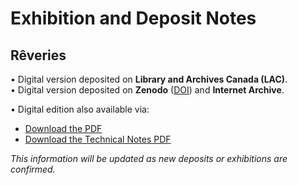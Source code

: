 # Exhibition and Deposit Notes

## Rêveries ##
  
• Digital version deposited on **Library and Archives Canada (LAC)**.  
• Digital version deposited on **Zenodo** ([DOI](https://doi.org/10.5281/zenodo.15120261)) and **Internet Archive**.  

• Digital edition also available via:
  - [Download the PDF](https://archive.org/download/gauvreau-reveries-archive/Reveries.pdf)
  - [Download the Technical Notes PDF](https://archive.org/download/gauvreau-reveries-archive/TechnicalNotes_Reveries.pdf)

*This information will be updated as new deposits or exhibitions are confirmed.*






